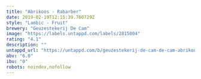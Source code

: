 ```yaml
---
title: "Abrikoos - Rabarber"
date: 2019-02-10T12:15:39.760729Z
style: "Lambic - Fruit"
brewery: "Geuzestekerij De Cam"
image: "https://labels.untappd.com/labels/2815004"
rating: "4.1"
description: ""
untappd_url: "https://untappd.com/b/geuzestekerij-de-cam-de-cam-abrikoos-rubarber/2815004"
abv: "6.0"
ibu: "0"
robots: noindex,nofollow
---
```

